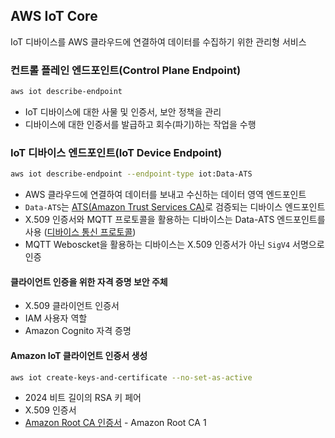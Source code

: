 ## AWS IoT Core

IoT 디바이스를 AWS 클라우드에 연결하여 데이터를 수집하기 위한 관리형 서비스

### 컨트롤 플레인 엔드포인트(Control Plane Endpoint)

```sh
aws iot describe-endpoint
```

- IoT 디바이스에 대한 사물 및 인증서, 보안 정책을 관리
- 디바이스에 대한 인증서를 발급하고 회수(파기)하는 작업을 수행

### IoT 디바이스 엔드포인트(IoT Device Endpoint)

```sh
aws iot describe-endpoint --endpoint-type iot:Data-ATS
```

- AWS 클라우드에 연결하여 데이터를 보내고 수신하는 데이터 영역 엔드포인트
- `Data-ATS`는 [ATS(Amazon Trust Services CA)](https://www.amazontrust.com/repository/)로 검증되는 디바이스 엔드포인트
- X.509 인증서와 MQTT 프로토콜을 활용하는 디바이스는 Data-ATS 엔드포인트를 사용 ([디바이스 통신 프로토콜](https://docs.aws.amazon.com/ko_kr/iot/latest/developerguide/protocols.html))
- MQTT Weboscket을 활용하는 디바이스는 X.509 인증서가 아닌 `SigV4` 서명으로 인증

#### 클라이언트 인증을 위한 자격 증명 보안 주체
- X.509 클라이언트 인증서
- IAM 사용자 역할
- Amazon Cognito 자격 증명

#### Amazon IoT 클라이언트 인증서 생성

```sh
aws iot create-keys-and-certificate --no-set-as-active
```

- 2024 비트 길이의 RSA 키 페어
- X.509 인증서
- [Amazon Root CA 인증서](https://docs.aws.amazon.com/ko_kr/iot/latest/developerguide/server-authentication.html#server-authentication-certs) - Amazon Root CA 1
